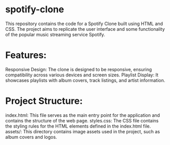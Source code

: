 # spotify-clone
This repository contains the code for a Spotify Clone built using HTML and CSS. The project aims to replicate the user interface and some functionality of the popular music streaming service Spotify.

# Features:
Responsive Design: The clone is designed to be responsive, ensuring compatibility across various devices and screen sizes.
Playlist Display: It showcases playlists with album covers, track listings, and artist information.

# Project Structure:
index.html: This file serves as the main entry point for the application and contains the structure of the web page.
styles.css: The CSS file contains the styling rules for the HTML elements defined in the index.html file.
assets/: This directory contains image assets used in the project, such as album covers and logos.
